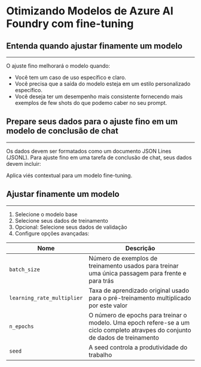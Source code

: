 # Otimizando Modelos de Azure AI Foundry com fine-tuning

## Entenda quando ajustar finamente um modelo
---
O ajuste fino melhorará o modelo quando:
* Você tem um caso de uso específico e claro.
* Você precisa que a saída do modelo esteja em um estilo personalizado específico.
* Você deseja ter um desempenho mais consistente fornecendo mais exemplos de few shots do que podemo caber no seu prompt.

## Prepare seus dados para o ajuste fino em um modelo de conclusão de chat
---

Os dados devem ser formatados como um documento JSON Lines (JSONL). Para ajuste fino em uma tarefa de conclusão de chat, seus dados devem incluir:

Aplica viés contextual para um modelo fine-tuning.

## Ajustar finamente um modelo
---

1. Selecione o modelo base
2. Selecione seus dados de treinamento
3. Opcional: Selecione seus dados de validação
4. Configure opções avançadas:

|Nome|Descrição|
|---|---|
|`batch_size`|Número de exemplos de treinamento usados para treinar uma única passagem para frente e para trás |
|`learning_rate_multiplier`|Taxa de aprendizado original usado para o pré-treinamento multiplicado por este valor|
|`n_epochs`|O número de epochs para treinar o modelo. Uma epoch refere-se a um ciclo completo atravpes do conjunto de dados de treinamento|
|`seed`|A seed controla a produtividade do trabalho|
